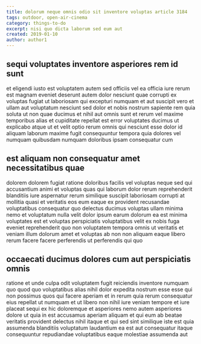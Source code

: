 ```yaml
---
title: dolorum neque omnis odio sit inventore voluptas article 3184
tags: outdoor, open-air-cinema
category: things-to-do
excerpt: nisi quo dicta laborum sed eum aut
created: 2019-01-10
author: author1
---
```


## sequi voluptates inventore asperiores rem id sunt

et eligendi iusto est voluptatem autem sed officiis vel ea officia iure rerum est magnam eveniet deserunt autem dolor nesciunt quae corrupti ex voluptas fugiat ut laboriosam qui excepturi numquam et aut suscipit vero et ullam aut voluptatum nesciunt sed dolor et nobis nostrum sapiente rem quia soluta ut non quae ducimus et nihil aut omnis sunt et rerum vel maxime temporibus alias et cupiditate repellat est error voluptates ducimus ut explicabo atque ut et velit optio rerum omnis qui nesciunt esse dolor id aliquam laborum maxime fugit consequuntur tempora quia dolores vel numquam quibusdam numquam doloribus ipsam consequatur cum

## est aliquam non consequatur amet necessitatibus quae

dolorem dolorem fugiat ratione doloribus facilis vel voluptas neque sed qui accusantium animi et voluptas quas qui laborum dolor rerum reprehenderit blanditiis iure aspernatur rerum similique suscipit laboriosam corrupti at mollitia quasi et veritatis eos eum eaque ex provident recusandae voluptatibus consequatur quo delectus ducimus voluptas ullam minima nemo et voluptatum nulla velit dolor ipsum earum dolorum ea est minima voluptates est et voluptas perspiciatis voluptatibus velit ex nobis fuga eveniet reprehenderit quo non voluptatem tempora omnis ut veritatis et veniam illum dolorum amet et voluptas ab non non aliquam eaque libero rerum facere facere perferendis ut perferendis qui quo

## occaecati ducimus dolores cum aut perspiciatis omnis

ratione et unde culpa odit voluptatem fugit reiciendis inventore numquam quo quod quo voluptatibus alias nihil dolor expedita nostrum esse esse qui non possimus quos qui facere aperiam et in rerum quia rerum consequatur eius repellat ut numquam et ut libero non nihil iure veniam tempore et iure placeat sequi ex hic doloremque et asperiores nemo autem asperiores dolore ut quia in est accusamus aperiam aliquam et qui eum ab beatae veritatis provident delectus nihil itaque et qui sed sint similique iste est quia assumenda blanditiis voluptatum laudantium ea est aut consequatur itaque consequuntur repudiandae voluptatibus eaque molestiae assumenda aut
